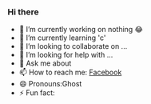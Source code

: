 ### Hi there ### 

- 🔭 I’m currently working on nothing 😂
- 🌱 I’m currently learning 'c'
- 👯 I’m looking to collaborate on ...
- 🤔 I’m looking for help with ...
- 💬 Ask me about 
- 📫 How to reach me: [Facebook](https://www.facebook.com/ghostking191?mibextid=ZbWKwL)
- 😄 Pronouns:Ghost
- ⚡ Fun fact:


